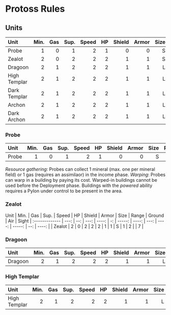 # Protoss Rules

## Units 

Unit           | Min. | Gas | Sup. | Speed | HP | Shield | Armor | Size | Range | Ground | Air | Sight |
:------------- | ---: | --: | ---: | ----: | -: | -----: | ----: | ---: | ----: | -----: | --: | ----: |
Probe          | 1    | 0   | 1    |     2 |  1 |      0 |     0 |    S |     1 |    1/2 |     |     8 | 
Zealot         | 2    | 0   | 2    |     2 |  2 |      1 |     1 |    S |     1 |      2 |     |     7 |
Dragoon        | 2    | 1   | 2    |     2 |  2 |      1 |     1 |    L |     4 |      2 |     |     8 |
High Templar   | 2    | 1   | 2    |     2 |  2 |      1 |     1 |    L |     4 |      2 |     |     8 |
Dark Templar   | 2    | 1   | 2    |     2 |  2 |      1 |     1 |    L |     4 |      2 |     |     8 |
Archon         | 2    | 1   | 2    |     2 |  2 |      1 |     1 |    L |     4 |      2 |     |     8 |'
Dark Archon    | 2    | 1   | 2    |     2 |  2 |      1 |     1 |    L |     4 |      2 |     |     8 |

### Probe

Unit           | Min. | Gas | Sup. | Speed | HP | Shield | Armor | Size | Range | Ground | Air | Sight |
:------------- | ---: | --: | ---: | ----: | -: | -----: | ----: | ---: | ----: | -----: | --: | ----: |
Probe          | 1    | 0   | 1    |     2 |  1 |      0 |     0 |    S |     1 |    1/2 |     |     8 |   

_Resource gathering_: Probes can collect 1 mineral (max. one per mineral field) or 1 gas (requires an assimilaor) in the income phase.
_Warping_: Probes can warp in a building by paying its cost. Warped-in buildings cannot be used before the Deployment phase. 
Buildings with the _powered_ ability requires a Pylon under control to be present in the area. 

### Zealot

Unit           | Min. | Gas | Sup. | Speed | HP | Shield | Armor | Size | Range | Ground | Air | Sight |
:------------- | ---: | --: | ---: | ----: | -: | -----: | ----: | ---: | ----: | -----: | --: | ----: |                                                     |
Zealot         | 2    | 0   | 2    |     2 |  2 |      1 |     1 |    S |     1 |      2 |     |     7 |


### Dragoon

Unit           | Min. | Gas | Sup. | Speed | HP | Shield | Armor | Size | Range | Ground | Air | Sight |
:------------- | ---: | --: | ---: | ----: | -: | -----: | ----: | ---: | ----: | -----: | --: | ----: |
Dragoon        | 2    | 1   | 2    |     2 |  2 |      1 |     1 |    L |     4 |      2 |     |     8 |


### High Templar

Unit           | Min. | Gas | Sup. | Speed | HP | Shield | Armor | Size | Range | Ground | Air | Sight |
:------------- | ---: | --: | ---: | ----: | -: | -----: | ----: | ---: | ----: | -----: | --: | ----: |
High Templar   | 2    | 1   | 2    |     2 |  2 |      1 |     1 |    L |     4 |      2 |     |     8 |

